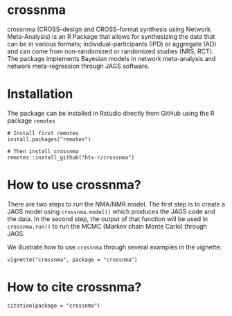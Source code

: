 # crossnma
crossnma (CROSS-design and CROSS-format synthesis using Network Meta-Analysis) is an R Package that allows for synthesizing the data that can be in various formats; individual-participants (IPD) or aggregate (AD) and can come from non-randomized or randomized studies (NRS, RCT). The package implements Bayesian models in network meta-analysis and network meta-regression through JAGS software.
# Installation
The package can be installed in Rstudio directly from GitHub using the R package `remotes` 
```
# Install first remotes
install.packages("remotes")

# Then install crossnma
remotes::install_github("htx-r/crossnma")
```

# How to use crossnma?
There are two steps to run the NMA/NMR model. The first step is to create a JAGS model using `crossnma.model()` which produces the JAGS code and the data. In the second step, the output of that function will be used in `crossnma.run()` to run the MCMC (Markov chain Monte Carlo) through JAGS.

We illustrate how to use `crossnma` through several examples in the vignette:
```
vignette("crossnma", package = "crossnma")
```


# How to cite crossnma?

```
citation(package = "crossnma")
```
